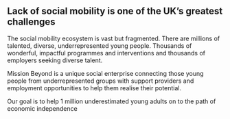 ## Lack of social mobility is one of the UK’s greatest challenges

The social mobility ecosystem is vast but fragmented. There are millions of talented, diverse, underrepresented young people. Thousands of wonderful, impactful programmes and interventions and thousands of employers seeking diverse talent.

Mission Beyond is a unique social enterprise connecting those young people from underrepresented groups with support providers and employment opportunities to help them realise their potential.

Our goal is to help 1 million underestimated young adults on to the path of economic independence
